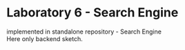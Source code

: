 # Laboratory 6 - Search Engine
implemented in standalone repository - Search Engine  
Here only backend sketch.
